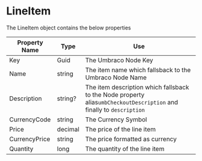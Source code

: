 # LineItem

The LineItem object contains the below properties

| Property Name | Type    | Use                                                                                                                   |
| ------------- | ------- | --------------------------------------------------------------------------------------------------------------------- |
| Key           | Guid    | The Umbraco Node Key                                                                                                  |
| Name          | string  | The item name which fallsback to the Umbraco Node Name                                                                |
| Description   | string? | The item description which fallsback to the Node property alias`umbCheckoutDescription`  and finally to `description` |
| CurrencyCode  | string  | The Currency Symbol                                                                                                   |
| Price         | decimal | The price of the line item                                                                                            |
| CurrencyPrice | string  | The price formatted as currency                                                                                       |
| Quantity      | long    | The quantity of the line item                                                                                         |
